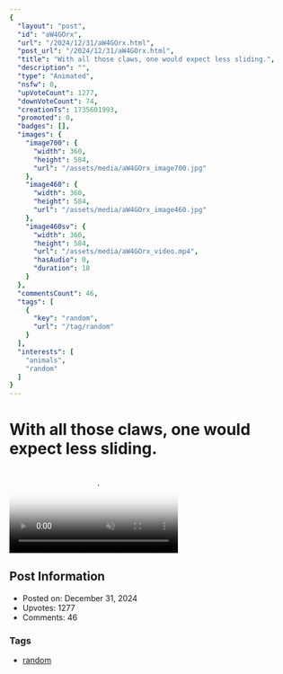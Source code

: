 ```yaml
---
{
  "layout": "post",
  "id": "aW4GOrx",
  "url": "/2024/12/31/aW4GOrx.html",
  "post_url": "/2024/12/31/aW4GOrx.html",
  "title": "With all those claws, one would expect less sliding.",
  "description": "",
  "type": "Animated",
  "nsfw": 0,
  "upVoteCount": 1277,
  "downVoteCount": 74,
  "creationTs": 1735601993,
  "promoted": 0,
  "badges": [],
  "images": {
    "image700": {
      "width": 360,
      "height": 584,
      "url": "/assets/media/aW4GOrx_image700.jpg"
    },
    "image460": {
      "width": 360,
      "height": 584,
      "url": "/assets/media/aW4GOrx_image460.jpg"
    },
    "image460sv": {
      "width": 360,
      "height": 584,
      "url": "/assets/media/aW4GOrx_video.mp4",
      "hasAudio": 0,
      "duration": 18
    }
  },
  "commentsCount": 46,
  "tags": [
    {
      "key": "random",
      "url": "/tag/random"
    }
  ],
  "interests": [
    "animals",
    "random"
  ]
}
---
```


# With all those claws, one would expect less sliding.

<video controls playsinline loop muted poster="/assets/media/aW4GOrx_image460.jpg">
  <source src="/assets/media/aW4GOrx_video.mp4" type="video/mp4">
  Your browser does not support the video tag.
</video>

## Post Information

- Posted on: December 31, 2024
- Upvotes: 1277
- Comments: 46

### Tags

- [random](/tag/random)
